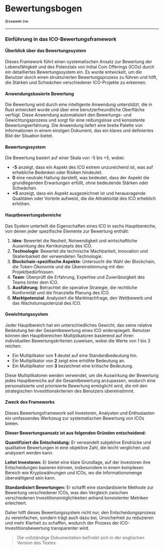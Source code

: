 # **Bewertungsbogen**

<div style="font-size: 70%"><b>&#x1F553; Lesezeit: 3 m</b></div>

---

### Einführung in das ICO-Bewertungsframework

#### **Überblick über das Bewertungssystem**

Dieses Framework führt einen systematischen Ansatz zur Bewertung der Lebensfähigkeit und des Potenzials von Initial Coin Offerings (ICOs) durch ein detailliertes Bewertungssystem ein. Es wurde entwickelt, um die Benutzer durch einen strukturierten Bewertungsprozess zu führen und hilft, die Stärken und Schwächen verschiedener ICO-Projekte zu erkennen.

#### **Anwendungsbasierte Bewertung**

Die Bewertung wird durch eine intelligente Anwendung unterstützt, die in Rust entwickelt wurde und über eine benutzerfreundliche Oberfläche verfügt. Diese Anwendung automatisiert den Bewertungs- und Gewichtungsprozess und sorgt für eine reibungslose und konsistente Bewertungserfahrung. Die Anwendung liefert eine breite Palette von Informationen in einem einzigen Dokument, das ein klares und definiertes Bild der Situation bietet.

#### **Bewertungssystem**

Die Bewertung basiert auf einer Skala von -5 bis +5, wobei:

- **-5** anzeigt, dass ein Aspekt des ICO extrem unzureichend ist, was auf erhebliche Bedenken oder Risiken hindeutet.
- **0** eine neutrale Haltung darstellt, was bedeutet, dass der Aspekt die grundlegenden Erwartungen erfüllt, ohne bedeutende Stärken oder Schwächen.
- **+5** anzeigt, dass ein Aspekt ausgezeichnet ist und herausragende Qualitäten oder Vorteile aufweist, die die Attraktivität des ICO erheblich erhöhen.

#### **Hauptbewertungsbereiche**

Das System unterteilt die Eigenschaften eines ICO in sechs Hauptbereiche, von denen jeder spezifische Elemente zur Bewertung enthält:

1. **Idee**: Bewertet die Neuheit, Notwendigkeit und wirtschaftliche Auswirkung des Kernkonzepts des ICO.
2. **Technologie**: Bewertet die technische Machbarkeit, Innovation und Skalierbarkeit der verwendeten Technologie.
3. **Blockchain-spezifische Aspekte**: Untersucht die Wahl der Blockchain, die Token-Ökonomie und die Übereinstimmung mit den Projektbedürfnissen.
4. **Team**: Überprüft die Erfahrung, Expertise und Zuverlässigkeit des Teams hinter dem ICO.
5. **Ausführung**: Betrachtet die operative Strategie, die rechtliche Konformität und die finanzielle Planung des ICO.
6. **Marktpotenzial**: Analysiert die Marktnachfrage, den Wettbewerb und das Wachstumspotenzial des ICO.

#### **Gewichtungssystem**

Jeder Hauptbereich hat ein unterschiedliches Gewicht, das seine relative Bedeutung bei der Gesamtbewertung eines ICO widerspiegelt. Benutzer können den Hauptbereichen Multiplikatoren basierend auf ihren individuellen Bewertungskriterien zuweisen, wobei die Werte von 1 bis 3 reichen:

- Ein Multiplikator von **1** deutet auf eine Standardbedeutung hin.
- Ein Multiplikator von **2** zeigt eine erhöhte Bedeutung an.
- Ein Multiplikator von **3** bezeichnet eine kritische Bedeutung.

Diese Multiplikatoren werden verwendet, um die Auswirkung der Bewertung jedes Hauptbereichs auf die Gesamtbewertung anzupassen, wodurch eine personalisierte und priorisierte Bewertung ermöglicht wird, die mit den strategischen Investitionskriterien des Benutzers übereinstimmt.

#### **Zweck des Frameworks**

Dieses Bewertungsframework soll Investoren, Analysten und Enthusiasten ein umfassendes Werkzeug zur systematischen Bewertung von ICOs bieten.

**Dieser Bewertungsansatz ist aus folgenden Gründen entscheidend:**

**Quantifiziert die Entscheidung:** Er verwandelt subjektive Eindrücke und qualitative Bewertungen in eine objektive Zahl, die leicht verglichen und analysiert werden kann.

**Leitet Investoren:** Er bietet eine klare Grundlage, auf der Investoren ihre Entscheidungen basieren können, insbesondere in einem komplexen Bereich wie Kryptowährungen und ICOs, wo die Informationsmenge überwältigend sein kann.

**Standardisiert Bewertungen:** Er schafft eine standardisierte Methode zur Bewertung verschiedener ICOs, was den Vergleich zwischen verschiedenen Investitionsmöglichkeiten anhand konsistenter Metriken erleichtert.

Daher hilft dieses Bewertungssystem nicht nur, den Entscheidungsprozess zu vereinfachen, sondern trägt auch dazu bei, Unsicherheit zu reduzieren und mehr Klarheit zu schaffen, wodurch der Prozess der ICO-Investitionsbewertung transparenter wird.


>Die vollständige Dokumentation befindet sich in der englischen Version des Textes.